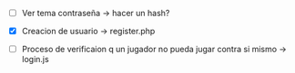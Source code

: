 - [ ] Ver tema contraseña -> hacer un hash? 


- [x] Creacion de usuario -> register.php


- [ ] Proceso de verificaion q un jugador no pueda jugar contra si mismo -> login.js